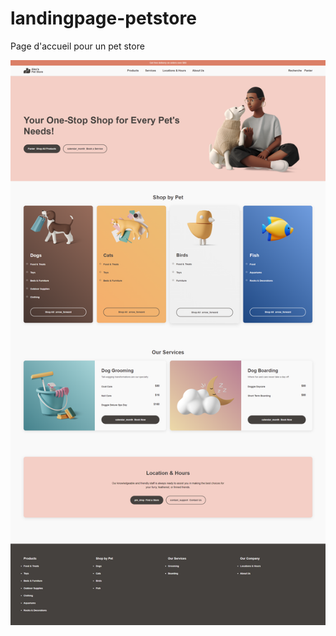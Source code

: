 # landingpage-petstore
Page d'accueil pour un pet store

![Description de l'image](asset/img/screencapture-file-C-Users-Alex-Documents-1-ALEX-DEV-GITHUB-landingpage-petstore-index-html-2024-02-29-14_12_47.png)